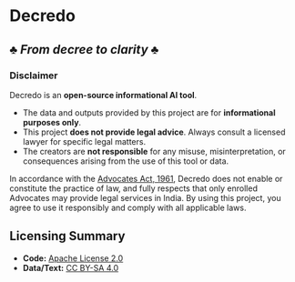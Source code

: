 # Decredo
## ♣ _From decree to clarity_ ♣

### Disclaimer

Decredo is an **open-source informational AI tool**.  
- The data and outputs provided by this project are for **informational purposes only**.  
- This project **does not provide legal advice**. Always consult a licensed lawyer for specific legal matters.  
- The creators are **not responsible** for any misuse, misinterpretation, or consequences arising from the use of this tool or data.

In accordance with the [Advocates Act, 1961](https://www.indiacode.nic.in/bitstream/123456789/15341/1/advocate_1961.pdf), Decredo does not enable or constitute the practice of law, and fully respects that only enrolled Advocates may provide legal services in India. By using this project, you agree to use it responsibly and comply with all applicable laws.  

## Licensing Summary

- **Code:** [Apache License 2.0](https://github.com/parvatijay2901/Decredo/blob/d423829d44317ff4a4fa605e3ff96e29b2361872/LICENSE)
- **Data/Text:** [CC BY-SA 4.0](https://github.com/parvatijay2901/Decredo/blob/d423829d44317ff4a4fa605e3ff96e29b2361872/CC-BY-SA-4.0)

